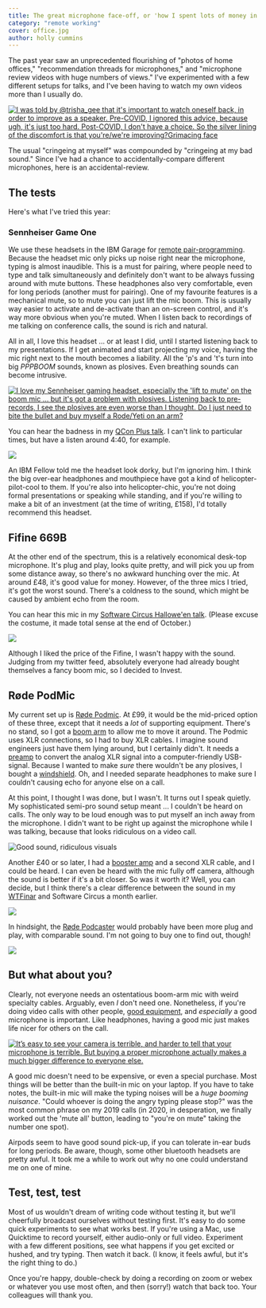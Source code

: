 ```yaml
---
title: The great microphone face-off, or 'how I spent lots of money in 2020'
category: "remote working"
cover: office.jpg
author: holly cummins
---
```


The past year saw an unprecedented flourishing of "photos of home offices," "recommendation threads for microphones," and "microphone review videos with huge numbers of views."
I've experimented with a few different setups for talks, and I've been having to watch my own videos more than I usually do.

[![I was told by @trisha_gee that it's important to watch oneself back, in order to improve as a speaker. Pre-COVID, I ignored this advice, because ugh, it's just too hard. Post-COVID, I don't have a choice. So the silver lining of the discomfort is that you're/we're improving?Grimacing face](tweet-discomfort.png)](https://twitter.com/holly_cummins/status/1359133886215839747)

The usual "cringeing at myself" was compounded by "cringeing at my bad sound." Since I've had a chance to accidentally-compare different microphones, here is an accidental-review.

## The tests

Here's what I've tried this year:

### Sennheiser Game One

We use these headsets in the IBM Garage for [remote pair-programming](https://www.ibm.com/garage/method/practices/code/remote-pair-programming/). Because the headset mic only picks up noise right near the microphone, typing is almost inaudible. This is a must for pairing, where people need to type and talk simultaneously and definitely don't want to be always fussing around with mute buttons. These headphones also very comfortable, even for long periods (another must for pairing). One of my favourite features is a mechanical mute, so to mute you can just lift the mic boom. This is usually way easier to activate and de-activate than an on-screen control, and it's way more obvious when you're muted. When I listen back to recordings of me talking on conference calls, the sound is rich and natural.

All in all, I love this headset ... or at least I did, until I started listening back to my presentations. If I get animated and start projecting my voice, having the mic right next to the mouth becomes a liability. All the 'p's and 't's turn into big _PPPBOOM_ sounds, known as plosives. Even breathing sounds can become intrusive.

[![I love my Sennheiser gaming headset, especially the 'lift to mute' on the boom mic ... but it's got a problem with plosives. Listening back to pre-records, I see the plosives are even worse than I thought. 
Do I just need to bite the bullet and buy myself a Rode/Yeti on an arm?](plosives-tweet.png)](https://twitter.com/holly_cummins/status/1319649835298017282)

You can hear the badness in my [QCon Plus talk](https://www.infoq.com/presentations/tradeoff-climate-change/). I can't link to particular times, but have a listen around 4:40, for example.

[![](cncf-infoq.png)](https://www.infoq.com/presentations/cloud-native-culture-2020/)

An IBM Fellow told me the headset look dorky, but I'm ignoring him. I think the big over-ear headphones and mouthpiece have got a kind of helicopter-pilot-cool to them.
If you're also into helicopter-chic, you're not doing formal presentations or speaking while standing, and if you're willing to make a bit of an investment (at the time of writing, £158), I'd totally recommend this headset.

## Fifine 669B

At the other end of the spectrum, this is a relatively economical desk-top microphone. It's plug and play, looks quite pretty, and will pick you up from some distance away, so there's no awkward hunching over the mic. At around £48, it's good value for money. However, of the three mics I tried, it's got the worst sound. There's a coldness to the sound, which might be caused by ambient echo from the room.

You can hear this mic in my [Software Circus Hallowe'en talk](https://youtu.be/ZMnTXFDBcQM?t=150). (Please excuse the costume, it made total sense at the end of October.)

[![](software-circus-video.png)](https://youtu.be/ZMnTXFDBcQM?t=150)

Although I liked the price of the Fifine, I wasn't happy with the sound. Judging from my twitter feed, absolutely everyone had already bought themselves a fancy boom mic, so I decided to Invest.

## Røde PodMic

My current set up is [Røde Podmic](https://www.rode.com/microphones/podmic). At £99, it would be the mid-priced option of these three, except that it needs a _lot_ of supporting equipment. There's no stand, so I got a [boom arm](http://www.rode.com/accessories/psa1) to allow me to move it around. The Podmic uses XLR connections, so I had to buy XLR cables. I imagine sound engineers just have them lying around, but I certainly didn't. It needs a [preamp](https://focusrite.com/en/usb-audio-interface/scarlett/scarlett-solo) to convert the analog XLR signal into a computer-friendly USB-signal. Because I wanted to make _sure_ there wouldn't be any plosives, I bought a [windshield](http://www.rode.com/accessories/ws2). Oh, and I needed separate headphones to make sure I couldn't causing echo for anyone else on a call.

At this point, I thought I was done, but I wasn't. It turns out I speak quietly. My sophisticated semi-pro sound setup meant ... I couldn't be heard on calls. The only way to be loud enough was to put myself an inch away from the microphone. I didn't want to be right up against the microphone while I was talking, because that looks ridiculous on a video call.

![Good sound, ridiculous visuals](not-good-look.png)

Another £40 or so later, I had a [booster amp](https://www.klarkteknik.com/product.html?modelCode=P0DPA) and a second XLR cable, and I could be heard. I can even be heard with the mic fully off camera, although the sound is better if it's a bit closer. So was it worth it? Well, you can decide, but I think there's a clear difference between the sound in my [WTFinar](https://youtu.be/ltsoNNTkd_g?t=1444) and Software Circus a month earlier.

[![](wtfinar.png)](https://youtu.be/ltsoNNTkd_g?t=1444)

In hindsight, the [Røde Podcaster](http://www.rode.com/microphones/podcaster) would probably have been more plug and play, with comparable sound. I'm not going to buy one to find out, though!

[![](sebi-blanc.png)](https://twitter.com/sebi2706/status/1359896702954729476)

## But what about you?

Clearly, not everyone needs an ostentatious boom-arm mic with weird specialty cables. Arguably, even _I_ don't need one. Nonetheless, if you're doing video calls with other people, [good equipment](https://enterprisersproject.com/article/2021/1/remote-working-10-lessons-leaders-2021), and _especially_ a good microphone is important. Like headphones, having a good mic just makes life nicer for others on the call.

[![It’s easy to see your camera is terrible, and harder to tell that your microphone is terrible. But buying a proper microphone actually makes a much bigger difference to everyone else.](mic-altruism.png)](https://twitter.com/benedictevans/status/1359529351503622153)

A good mic doesn't need to be expensive, or even a special purchase. Most things will be better than the built-in mic on your laptop. If you have to take notes, the built-in mic will make the typing noises will be a _huge booming nuisance_. "Could whoever is doing the angry typing please stop?" was the most common phrase on my 2019 calls (in 2020, in desperation, we finally worked out the 'mute all' button, leading to "you're on mute" taking the number one spot).

Airpods seem to have good sound pick-up, if you can tolerate in-ear buds for long periods. Be aware, though, some other bluetooth headsets are pretty awful. It took me a while to work out why no one could understand me on one of mine.

## Test, test, test

Most of us wouldn't dream of writing code without testing it, but we'll cheerfully broadcast ourselves without testing first. It's easy to do some quick experiments to see what works best. If you're using a Mac, use Quicktime to record yourself, either audio-only or full video. Experiment with a few different positions, see what happens if you get excited or hushed, and try typing. Then watch it back. (I know, it feels awful, but it's the right thing to do.)

Once you're happy, double-check by doing a recording on zoom or webex or whatever you use most often, and then (sorry!) watch that back too. Your colleagues will thank you.
